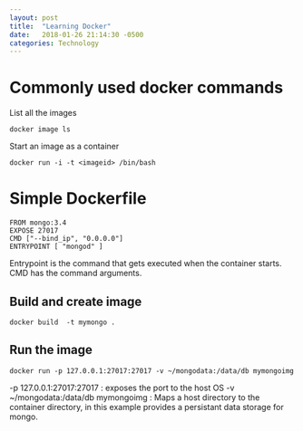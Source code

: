 ```yaml
---
layout: post
title:  "Learning Docker"
date:   2018-01-26 21:14:30 -0500
categories: Technology
---
```


# Commonly used docker commands

List all the images

```
docker image ls
```

Start an image as a container

```
docker run -i -t <imageid> /bin/bash
```

# Simple Dockerfile

```
FROM mongo:3.4
EXPOSE 27017
CMD ["--bind_ip", "0.0.0.0"]
ENTRYPOINT [ "mongod" ]
```
Entrypoint is the command that gets executed when the container starts.
CMD has the command arguments.

## Build and create image
```
docker build  -t mymongo .
```

## Run the image
```
docker run -p 127.0.0.1:27017:27017 -v ~/mongodata:/data/db mymongoimg
```
-p 127.0.0.1:27017:27017 : exposes the port to the host OS
-v ~/mongodata:/data/db mymongoimg : Maps a host directory to the container directory, in this example provides a persistant data storage for mongo.
